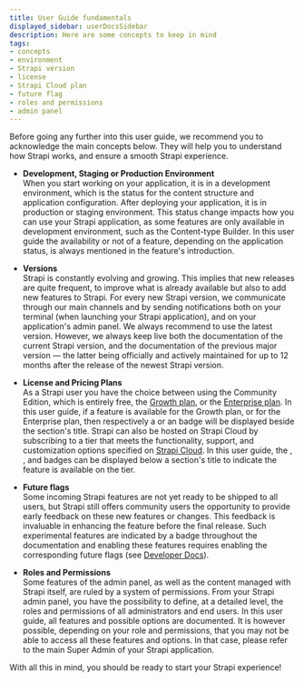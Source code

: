 ```yaml
---
title: User Guide fundamentals
displayed_sidebar: userDocsSidebar
description: Here are some concepts to keep in mind
tags:
- concepts
- environment
- Strapi version
- license 
- Strapi Cloud plan
- future flag
- roles and permissions
- admin panel
---
```


Before going any further into this user guide, we recommend you to acknowledge the main concepts below. They will help you to understand how Strapi works, and ensure a smooth Strapi experience.

- **Development, Staging or Production Environment** <br/> When you start working on your application, it is in a development environment, which is the status for the content structure and application configuration. After deploying your application, it is in production or staging environment. This status change impacts how you can use your Strapi application, as some features are only available in development environment, such as the Content-type Builder. In this user guide the availability or not of a feature, depending on the application status, is always mentioned in the feature's introduction.

- **Versions** <br/> Strapi is constantly evolving and growing. This implies that new releases are quite frequent, to improve what is already available but also to add new features to Strapi. For every new Strapi version, we communicate through our main channels and by sending notifications both on your terminal (when launching your Strapi application), and on your application's admin panel. We always recommend to use the latest version. However, we always keep live both the documentation of the current Strapi version, and the documentation of the previous major version — the latter being officially and actively maintained for up to 12 months after the release of the newest Strapi version.

- **License and Pricing Plans** <br/> As a Strapi user you have the choice between using the Community Edition, which is entirely free, the [Growth plan](https://strapi.io/pricing-self-hosted), or the [Enterprise plan](https://strapi.io/pricing-self-hosted). In this user guide, if a feature is available for the Growth plan, or for the Enterprise plan, then respectively a <GrowthBadge /> or an <EnterpriseBadge /> badge will be displayed beside the section's title. Strapi can also be hosted on Strapi Cloud by subscribing to a tier that meets the functionality, support, and customization options specified on [Strapi Cloud](https://strapi.io/pricing-cloud). In this user guide, the <CloudEssentialBadge />, <CloudProBadge />, and <CloudScaleBadge /> badges can be displayed below a section's title to indicate the feature is available on the tier.

- **Future flags** <br/> Some incoming Strapi features are not yet ready to be shipped to all users, but Strapi still offers community users the opportunity to provide early feedback on these new features or changes. This feedback is invaluable in enhancing the feature before the final release. Such experimental features are indicated by a <FeatureFlagBadge /> badge throughout the documentation and enabling these features requires enabling the corresponding future flags (see [Developer Docs](/dev-docs/configurations/features#enabling-a-future-flag)).

- **Roles and Permissions** <br/> Some features of the admin panel, as well as the content managed with Strapi itself, are ruled by a system of permissions. From your Strapi admin panel, you have the possibility to define, at a detailed level, the roles and permissions of all administrators and end users. In this user guide, all features and possible options are documented. It is however possible, depending on your role and permissions, that you may not be able to access all these features and options. In that case, please refer to the main Super Admin of your Strapi application.

With all this in mind, you should be ready to start your Strapi experience!
